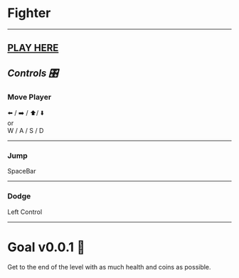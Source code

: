 # Fighter 
***
## [PLAY HERE]("https://slugga.itch.io")

## *Controls 🎛️* 
### Move Player 

⬅️ / ➡️ / ⬆️/ ⬇️ 
<br> or  
W / A / S / D 
***
### Jump
SpaceBar
***
### Dodge
 Left Control
 ***
 # Goal v0.0.1 🥅
 Get to the end of the level with as much health and coins as possible.